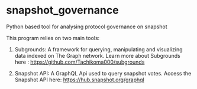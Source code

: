 # snapshot_governance
Python based tool for analysing protocol governance on snapshot

This program relies on two main tools:
1. Subgrounds:  A framework for querying, manipulating and visualizing data indexed on The Graph network.
Learn more about Subgrounds here : https://github.com/Tachikoma000/subgrounds

2. Snapshot API: A GraphQL Api used to query snapshot votes. 
Access the Snapshot API here: https://hub.snapshot.org/graphql
